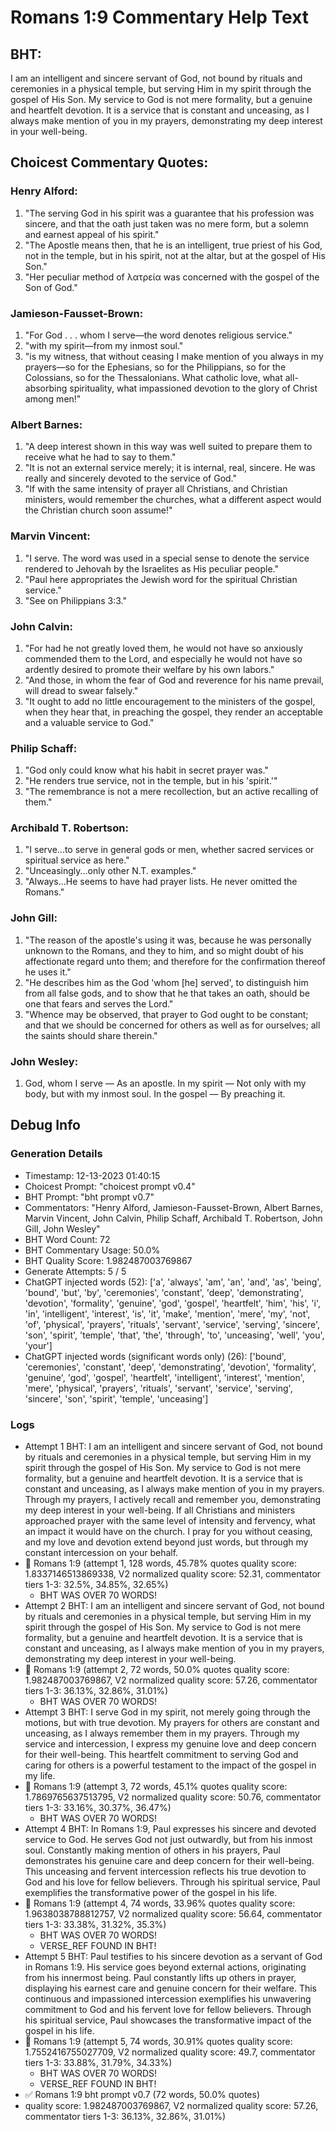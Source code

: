 # Romans 1:9 Commentary Help Text

## BHT:
I am an intelligent and sincere servant of God, not bound by rituals and ceremonies in a physical temple, but serving Him in my spirit through the gospel of His Son. My service to God is not mere formality, but a genuine and heartfelt devotion. It is a service that is constant and unceasing, as I always make mention of you in my prayers, demonstrating my deep interest in your well-being.

## Choicest Commentary Quotes:
### Henry Alford:
1. "The serving God in his spirit was a guarantee that his profession was sincere, and that the oath just taken was no mere form, but a solemn and earnest appeal of his spirit." 
2. "The Apostle means then, that he is an intelligent, true priest of his God, not in the temple, but in his spirit, not at the altar, but at the gospel of His Son."
3. "Her peculiar method of λατρεία was concerned with the gospel of the Son of God."

### Jamieson-Fausset-Brown:
1. "For God . . . whom I serve—the word denotes religious service." 
2. "with my spirit—from my inmost soul."
3. "is my witness, that without ceasing I make mention of you always in my prayers—so for the Ephesians, so for the Philippians, so for the Colossians, so for the Thessalonians. What catholic love, what all-absorbing spirituality, what impassioned devotion to the glory of Christ among men!"

### Albert Barnes:
1. "A deep interest shown in this way was well suited to prepare them to receive what he had to say to them."
2. "It is not an external service merely; it is internal, real, sincere. He was really and sincerely devoted to the service of God."
3. "If with the same intensity of prayer all Christians, and Christian ministers, would remember the churches, what a different aspect would the Christian church soon assume!"

### Marvin Vincent:
1. "I serve. The word was used in a special sense to denote the service rendered to Jehovah by the Israelites as His peculiar people."
2. "Paul here appropriates the Jewish word for the spiritual Christian service."
3. "See on Philippians 3:3."

### John Calvin:
1. "For had he not greatly loved them, he would not have so anxiously commended them to the Lord, and especially he would not have so ardently desired to promote their welfare by his own labors."
2. "And those, in whom the fear of God and reverence for his name prevail, will dread to swear falsely."
3. "It ought to add no little encouragement to the ministers of the gospel, when they hear that, in preaching the gospel, they render an acceptable and a valuable service to God."

### Philip Schaff:
1. "God only could know what his habit in secret prayer was."
2. "He renders true service, not in the temple, but in his 'spirit.'"
3. "The remembrance is not a mere recollection, but an active recalling of them."

### Archibald T. Robertson:
1. "I serve...to serve in general gods or men, whether sacred services or spiritual service as here."
2. "Unceasingly...only other N.T. examples."
3. "Always...He seems to have had prayer lists. He never omitted the Romans."

### John Gill:
1. "The reason of the apostle's using it was, because he was personally unknown to the Romans, and they to him, and so might doubt of his affectionate regard unto them; and therefore for the confirmation thereof he uses it."
2. "He describes him as the God 'whom [he] served', to distinguish him from all false gods, and to show that he that takes an oath, should be one that fears and serves the Lord."
3. "Whence may be observed, that prayer to God ought to be constant; and that we should be concerned for others as well as for ourselves; all the saints should share therein."

### John Wesley:
1. God, whom I serve — As an apostle.
In my spirit — Not only with my body, but with my inmost soul.
In the gospel — By preaching it.



## Debug Info
### Generation Details
- Timestamp: 12-13-2023 01:40:15
- Choicest Prompt: "choicest prompt v0.4"
- BHT Prompt: "bht prompt v0.7"
- Commentators: "Henry Alford, Jamieson-Fausset-Brown, Albert Barnes, Marvin Vincent, John Calvin, Philip Schaff, Archibald T. Robertson, John Gill, John Wesley"
- BHT Word Count: 72
- BHT Commentary Usage: 50.0%
- BHT Quality Score: 1.982487003769867
- Generate Attempts: 5 / 5
- ChatGPT injected words (52):
	['a', 'always', 'am', 'an', 'and', 'as', 'being', 'bound', 'but', 'by', 'ceremonies', 'constant', 'deep', 'demonstrating', 'devotion', 'formality', 'genuine', 'god', 'gospel', 'heartfelt', 'him', 'his', 'i', 'in', 'intelligent', 'interest', 'is', 'it', 'make', 'mention', 'mere', 'my', 'not', 'of', 'physical', 'prayers', 'rituals', 'servant', 'service', 'serving', 'sincere', 'son', 'spirit', 'temple', 'that', 'the', 'through', 'to', 'unceasing', 'well', 'you', 'your']
- ChatGPT injected words (significant words only) (26):
	['bound', 'ceremonies', 'constant', 'deep', 'demonstrating', 'devotion', 'formality', 'genuine', 'god', 'gospel', 'heartfelt', 'intelligent', 'interest', 'mention', 'mere', 'physical', 'prayers', 'rituals', 'servant', 'service', 'serving', 'sincere', 'son', 'spirit', 'temple', 'unceasing']

### Logs
- Attempt 1 BHT: I am an intelligent and sincere servant of God, not bound by rituals and ceremonies in a physical temple, but serving Him in my spirit through the gospel of His Son. My service to God is not mere formality, but a genuine and heartfelt devotion. It is a service that is constant and unceasing, as I always make mention of you in my prayers. Through my prayers, I actively recall and remember you, demonstrating my deep interest in your well-being. If all Christians and ministers approached prayer with the same level of intensity and fervency, what an impact it would have on the church. I pray for you without ceasing, and my love and devotion extend beyond just words, but through my constant intercession on your behalf.
- 🔄 Romans 1:9 (attempt 1, 128 words, 45.78% quotes quality score: 1.8337146513869338, V2 normalized quality score: 52.31, commentator tiers 1-3: 32.5%, 34.85%, 32.65%) 
	- BHT WAS OVER 70 WORDS!
- Attempt 2 BHT: I am an intelligent and sincere servant of God, not bound by rituals and ceremonies in a physical temple, but serving Him in my spirit through the gospel of His Son. My service to God is not mere formality, but a genuine and heartfelt devotion. It is a service that is constant and unceasing, as I always make mention of you in my prayers, demonstrating my deep interest in your well-being.
- 🔄 Romans 1:9 (attempt 2, 72 words, 50.0% quotes quality score: 1.982487003769867, V2 normalized quality score: 57.26, commentator tiers 1-3: 36.13%, 32.86%, 31.01%) 
	- BHT WAS OVER 70 WORDS!
- Attempt 3 BHT: I serve God in my spirit, not merely going through the motions, but with true devotion. My prayers for others are constant and unceasing, as I always remember them in my prayers. Through my service and intercession, I express my genuine love and deep concern for their well-being. This heartfelt commitment to serving God and caring for others is a powerful testament to the impact of the gospel in my life.
- 🔄 Romans 1:9 (attempt 3, 72 words, 45.1% quotes quality score: 1.7869765637513795, V2 normalized quality score: 50.76, commentator tiers 1-3: 33.16%, 30.37%, 36.47%) 
	- BHT WAS OVER 70 WORDS!
- Attempt 4 BHT: In Romans 1:9, Paul expresses his sincere and devoted service to God. He serves God not just outwardly, but from his inmost soul. Constantly making mention of others in his prayers, Paul demonstrates his genuine care and deep concern for their well-being. This unceasing and fervent intercession reflects his true devotion to God and his love for fellow believers. Through his spiritual service, Paul exemplifies the transformative power of the gospel in his life.
- 🔄 Romans 1:9 (attempt 4, 74 words, 33.96% quotes quality score: 1.9638038788812757, V2 normalized quality score: 56.64, commentator tiers 1-3: 33.38%, 31.32%, 35.3%) 
	- BHT WAS OVER 70 WORDS! 
	- VERSE_REF FOUND IN BHT!
- Attempt 5 BHT: Paul testifies to his sincere devotion as a servant of God in Romans 1:9. His service goes beyond external actions, originating from his innermost being. Paul constantly lifts up others in prayer, displaying his earnest care and genuine concern for their welfare. This continuous and impassioned intercession exemplifies his unwavering commitment to God and his fervent love for fellow believers. Through his spiritual service, Paul showcases the transformative impact of the gospel in his life.
- 🔄 Romans 1:9 (attempt 5, 74 words, 30.91% quotes quality score: 1.7552416755027709, V2 normalized quality score: 49.7, commentator tiers 1-3: 33.88%, 31.79%, 34.33%) 
	- BHT WAS OVER 70 WORDS! 
	- VERSE_REF FOUND IN BHT!
- ✅ Romans 1:9 bht prompt v0.7 (72 words, 50.0% quotes)
- quality score: 1.982487003769867, V2 normalized quality score: 57.26, commentator tiers 1-3: 36.13%, 32.86%, 31.01%)
